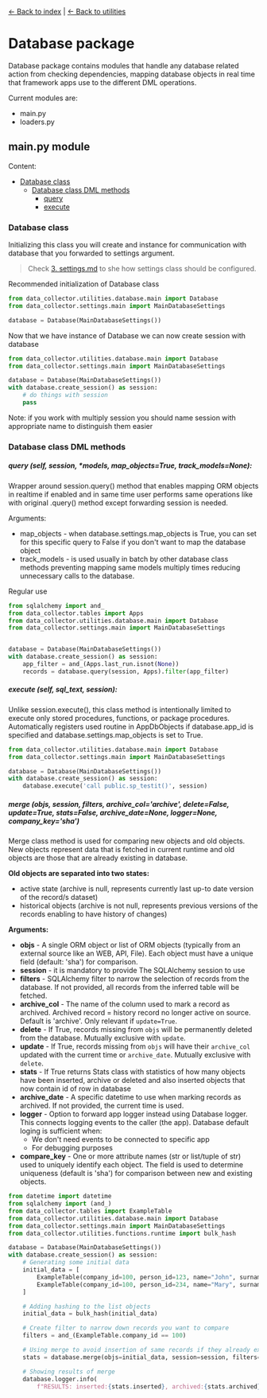 [← Back to index](1.%20index.md) | [← Back to utilities](4.%20utilities.md)

# Database package

Database package contains modules that handle any database related action from checking dependencies, 
mapping database objects in real time that framework apps use to the different DML operations.

Current modules are:
- main.py
- loaders.py


## main.py module
Content:
- [Database class](#database-class)
  - [Database class DML methods](#database-dml-methods)
    - [query](#database-query)
    - [execute](#database-execute)

### Database class <a id="database-class"></a>
Initializing this class you will create and instance for communication with database that you 
forwarded to settings argument. 

> Check [3. settings.md](3.%20settings.md) to she how settings class should be configured.

Recommended initialization of Database class 
```python
from data_collector.utilities.database.main import Database
from data_collector.settings.main import MainDatabaseSettings

database = Database(MainDatabaseSettings())
```

Now that we have instance of Database we can now create session with database

```python
from data_collector.utilities.database.main import Database
from data_collector.settings.main import MainDatabaseSettings

database = Database(MainDatabaseSettings())
with database.create_session() as session:
    # do things with session
    pass
```

Note: if you work with multiply session you should name session with appropriate name to 
distinguish them easier

### Database class DML methods <a id="database-dml-methods"></a>
##### query (self, session, *models, map_objects=True, track_models=None): <a id="database-query"></a>

Wrapper around session.query() method that enables mapping ORM objects in
realtime if enabled and in same time user performs same operations like with 
original .query() method except forwarding session is needed.

Arguments:
- map_objects - when database.settings.map_objects is True, you can set for this 
specific query to False if you don't want to map the database object
- track_models - is used usually in batch by other database class methods 
preventing mapping same models multiply times reducing unnecessary calls to the database.

Regular use
```python
from sqlalchemy import and_
from data_collector.tables import Apps
from data_collector.utilities.database.main import Database
from data_collector.settings.main import MainDatabaseSettings


database = Database(MainDatabaseSettings())
with database.create_session() as session:
    app_filter = and_(Apps.last_run.isnot(None))
    records = database.query(session, Apps).filter(app_filter)
```

##### execute (self, sql_text, session): <a id="database-execute"></a>
Unlike session.execute(), this class method is intentionally limited to execute
only stored procedures, functions, or package procedures.
Automatically registers used routine in AppDbObjects if database.app_id is specified and 
database.settings.map_objects is set to True.

```python
from data_collector.utilities.database.main import Database
from data_collector.settings.main import MainDatabaseSettings

database = Database(MainDatabaseSettings())
with database.create_session() as session:
    database.execute('call public.sp_testit()', session)
```


##### merge (objs, session, filters, archive_col='archive', delete=False, update=True, stats=False, archive_date=None, logger=None, company_key='sha')
Merge class method is used for comparing new objects and old objects. 
New objects represent data that is fetched in current runtime and old objects are those that are already existing in database.

**Old objects are separated into two states:**
- active state (archive is null, represents currently last up-to date version of the record/s dataset)
- historical objects (archive is not null, represents previous versions of the records enabling to have history of changes)

**Arguments:**
- **objs** - A single ORM object or list of ORM objects (typically from an external source like an WEB, API, File).
Each object must have a unique field (default: 'sha') for comparison.
- **session** - it is mandatory to provide The SQLAlchemy session to use
- **filters** - SQLAlchemy filter to narrow the selection of records from the database. If not provided, all records from the inferred table will be fetched.
- **archive_col** - The name of the column used to mark a record as archived.
Archived record = history record no longer active on source. Default is 'archive'. Only relevant if `update=True`.
- **delete** - If True, records missing from `objs` will be permanently deleted from the database. Mutually exclusive with `update`.
- **update** - If True, records missing from `objs` will have their `archive_col` updated with the current time or `archive_date`. Mutually exclusive with `delete`.
- **stats** - If True returns Stats class with statistics of how many objects have been inserted, archive or deleted and also inserted objects that now contain id of row in database
- **archive_date** - A specific datetime to use when marking records as archived. If not provided, the current time is used.
- **logger** - Option to forward app logger instead using Database logger. This connects logging events to the caller (the app). Database default loging is sufficient when:
  - We don't need events to be connected to specific app
  - For debugging purposes
- **compare_key** - One or more attribute names (str or list/tuple of str) used to uniquely identify each object. 
The field is used to determine uniqueness (default is 'sha') for comparison between new and existing objects.

```python
from datetime import datetime
from sqlalchemy import (and_)
from data_collector.tables import ExampleTable
from data_collector.utilities.database.main import Database
from data_collector.settings.main import MainDatabaseSettings
from data_collector.utilities.functions.runtime import bulk_hash

database = Database(MainDatabaseSettings())
with database.create_session() as session:
    # Generating some initial data
    initial_data = [
        ExampleTable(company_id=100, person_id=123, name="John", surname="Doe", birth_date=datetime(1987, 9, 23)),
        ExampleTable(company_id=100, person_id=234, name="Mary", surname="Jaine", birth_date=datetime(2001, 8, 18)),
    ]

    # Adding hashing to the list objects
    initial_data = bulk_hash(initial_data)

    # Create filter to narrow down records you want to compare
    filters = and_(ExampleTable.company_id == 100)

    # Using merge to avoid insertion of same records if they already exist
    stats = database.merge(objs=initial_data, session=session, filters=filters, stats=True)

    # Showing results of merge
    database.logger.info(
        f"RESULTS: inserted:{stats.inserted}, archived:{stats.archived}, total records: {stats.number_of_records}")
```